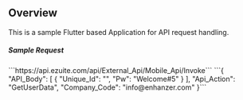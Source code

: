 <h2>Overview</h2>
This is a sample Flutter based Application for API request handling.

<h5>Sample Request</h5>
```https://api.ezuite.com/api/External_Api/Mobile_Api/Invoke```
```{
"API_Body": [
{
"Unique_Id": "",
"Pw": "Welcome#5"
}
],
"Api_Action": "GetUserData",
"Company_Code": "info@enhanzer.com"
}```

